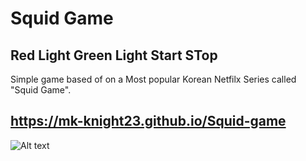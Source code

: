 # Squid Game
## Red Light Green Light Start STop

Simple game based of on a Most popular Korean Netfilx Series called "Squid Game".

## https://mk-knight23.github.io/Squid-game


![Alt text](https://github.com/mk-knight23/Squid-game/blob/main/squid.png)

